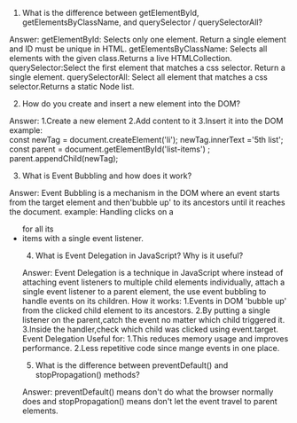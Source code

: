 1. What is the difference between getElementById, getElementsByClassName, and querySelector / querySelectorAll?

Answer: 
getElementById: Selects only one element. Return a single element and ID must be unique in HTML.
getElementsByClassName: Selects all elements with the given class.Returns a live HTMLCollection.
querySelector:Select the first element that matches a css selector. Return a single element.
querySelectorAll: Select all element that matches a css selector.Returns a static Node list.

2. How do you create and insert a new element into the DOM?

Answer:
    1.Create a new element 
    2.Add content to it
    3.Insert it into the DOM
  example:  
  const newTag =  document.createElement('li');
        newTag.innerText ='5th list';
        const parent = document.getElementById('list-items') ;   
        parent.appendChild(newTag);

3. What is Event Bubbling and how does it work? 

Answer:
Event Bubbling is a mechanism in the DOM where an event starts from the target element and then'bubble up' to its ancestors until it reaches the document.
example: Handling clicks on a <ul> for all its <li> items with a single event listener.

4. What is Event Delegation in JavaScript? Why is it useful?

Answer: 
Event Delegation is a technique in JavaScript where instead of attaching event listeners to multiple child elements individually, attach a single event listener to a parent element, the use event bubbling to handle events on its children.
How it works:
1.Events in DOM 'bubble up' from the clicked child element to its ancestors.
2.By putting a single listener on the parent,catch the event no matter which child triggered it.
3.Inside the handler,check which child was clicked using event.target.
Event Delegation Useful for:
1.This reduces memory usage and improves performance.
2.Less repetitive code since mange events in one place.

5. What is the difference between preventDefault() and stopPropagation() methods?

Answer:
preventDefault() means don't do what the browser normally does and stopPropagation() means don't let the event travel to parent elements.


